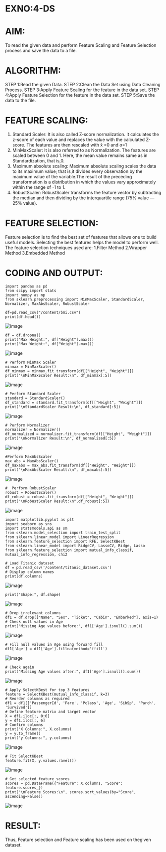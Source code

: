 # EXNO:4-DS
# AIM:
To read the given data and perform Feature Scaling and Feature Selection process and save the
data to a file.

# ALGORITHM:
STEP 1:Read the given Data.
STEP 2:Clean the Data Set using Data Cleaning Process.
STEP 3:Apply Feature Scaling for the feature in the data set.
STEP 4:Apply Feature Selection for the feature in the data set.
STEP 5:Save the data to the file.

# FEATURE SCALING:
1. Standard Scaler: It is also called Z-score normalization. It calculates the z-score of each value and replaces the value with the calculated Z-score. The features are then rescaled with x̄ =0 and σ=1
2. MinMaxScaler: It is also referred to as Normalization. The features are scaled between 0 and 1. Here, the mean value remains same as in Standardization, that is,0.
3. Maximum absolute scaling: Maximum absolute scaling scales the data to its maximum value; that is,it divides every observation by the maximum value of the variable.The result of the preceding transformation is a distribution in which the values vary approximately within the range of -1 to 1.
4. RobustScaler: RobustScaler transforms the feature vector by subtracting the median and then dividing by the interquartile range (75% value — 25% value).

# FEATURE SELECTION:
Feature selection is to find the best set of features that allows one to build useful models. Selecting the best features helps the model to perform well.
The feature selection techniques used are:
1.Filter Method
2.Wrapper Method
3.Embedded Method

# CODING AND OUTPUT:
```
import pandas as pd
from scipy import stats
import numpy as np
from sklearn.preprocessing import MinMaxScaler, StandardScaler, Normalizer, MaxAbsScaler, RobustScaler
```
```
df=pd.read_csv("/content/bmi.csv")
print(df.head())
```
![image](https://github.com/user-attachments/assets/4f907939-9a40-4457-b695-5cd102c9dfce)
```
df = df.dropna()
print("Max Height:", df["Height"].max())
print("Max Weight:", df["Weight"].max())
```
![image](https://github.com/user-attachments/assets/09ac6563-ec56-4abe-9693-2c20bc19509e)
```
# Perform MinMax Scaler
minmax = MinMaxScaler()
df_minmax = minmax.fit_transform(df[["Height", "Weight"]])
print("\nMinMaxScaler Result:\n", df_minmax[:5])
```
![image](https://github.com/user-attachments/assets/7cd05a12-b87b-4d5c-9c13-949760cb5fc9)
```
# Perform Standard Scaler
standard = StandardScaler()
df_standard = standard.fit_transform(df[["Height", "Weight"]])
print("\nStandardScaler Result:\n", df_standard[:5])
```
![image](https://github.com/user-attachments/assets/aad97786-ab25-446a-959d-9a81288bc6a5)
```
# Perform Normalizer
normalizer = Normalizer()
df_normalized = normalizer.fit_transform(df[["Height", "Weight"]])
print("\nNormalizer Result:\n", df_normalized[:5])
```
![image](https://github.com/user-attachments/assets/b29366a9-5c03-4413-a374-30dd75441ef8)
```
#Perform MaxAbsScaler
max_abs = MaxAbsScaler()
df_maxabs = max_abs.fit_transform(df[["Height", "Weight"]])
print("\nMaxAbsScaler Result:\n", df_maxabs[:5])
```
![image](https://github.com/user-attachments/assets/b90258c2-66a2-4892-b6d3-3ec6ffb995a3)
```
#  Perform RobustScaler
robust = RobustScaler()
df_robust = robust.fit_transform(df[["Height", "Weight"]])
print("\nRobustScaler Result:\n",df_robust[:5])
```
![image](https://github.com/user-attachments/assets/2cdd9e18-5cd8-4d8b-ae01-5e70c5b12438)
```
import matplotlib.pyplot as plt
import seaborn as sns
import statsmodels.api as sm
from sklearn.model_selection import train_test_split
from sklearn.linear_model import LinearRegression
from sklearn.feature_selection import RFE, SelectKBest
from sklearn.linear_model import RidgeCV, LassoCV, Ridge, Lasso
from sklearn.feature_selection import mutual_info_classif, mutual_info_regression, chi2
```
```
# Load Titanic dataset
df = pd.read_csv('/content/titanic_dataset.csv')
# Display column names
print(df.columns)
```
![image](https://github.com/user-attachments/assets/8c63eccc-c4f3-44a8-b4b7-83f81f3e3c6a)
```
print("Shape:", df.shape)
```
![image](https://github.com/user-attachments/assets/b56054ad-7424-4aae-8016-6ea5b93390f4)
```
# Drop irrelevant columns
df1 = df.drop(["Name", "Sex", "Ticket", "Cabin", "Embarked"], axis=1)
# Check null values in Age
print("Missing Age values before:", df1['Age'].isnull().sum())
```
![image](https://github.com/user-attachments/assets/ecf71977-1e7a-4c02-bc44-b5e35505a62c)
```
# Fill null values in Age using forward fill
df1['Age'] = df1['Age'].fillna(method='ffill')
```
![image](https://github.com/user-attachments/assets/05f4cbc9-31c0-4edc-a649-1c855711108e)
```
# Check again
print("Missing Age values after:", df1['Age'].isnull().sum())
```
![image](https://github.com/user-attachments/assets/fb78fb47-2f91-4806-aa51-9080796bab5b)
```
# Apply SelectKBest for top 3 features
feature = SelectKBest(mutual_info_classif, k=3)
# Reorder columns as required
df1 = df1[['PassengerId', 'Fare', 'Pclass', 'Age', 'SibSp', 'Parch', 'Survived']]
# Define feature matrix and target vector
X = df1.iloc[:, 0:6]
y = df1.iloc[:, 6]
# Confirm columns
print("X Columns:", X.columns)
y = y.to_frame()
print("y Columns:", y.columns)
```
![image](https://github.com/user-attachments/assets/9cfadaf6-5faf-484a-adc3-7588adf8a3db)
```
# Fit SelectKBest
feature.fit(X, y.values.ravel())
```
![image](https://github.com/user-attachments/assets/7f0253b8-3cb9-45c8-a16a-f5b98e23de34)
```
# Get selected feature scores
scores = pd.DataFrame({"Feature": X.columns, "Score": feature.scores_})
print("\nFeature Scores:\n", scores.sort_values(by="Score", ascending=False))
```
![image](https://github.com/user-attachments/assets/613b34f2-9c3d-4047-a007-73a17e8c3196)

# RESULT:
Thus, Feature selection and Feature scaling has been used on thegiven dataset.
